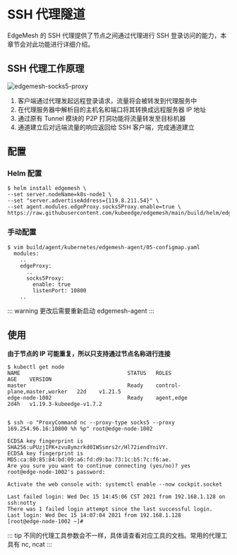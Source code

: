 # SSH 代理隧道

EdgeMesh 的 SSH 代理提供了节点之间通过代理进行 SSH 登录访问的能力，本章节会对此功能进行详细介绍。

## SSH 代理工作原理

![edgemesh-socks5-proxy](/images/guide/em-sock5.png)

1. 客户端通过代理发起远程登录请求，流量将会被转发到代理服务中
2. 在代理服务器中解析目的主机名和端口将其转换成远程服务器 IP 地址
3. 通过原有 Tunnel 模块的 P2P 打洞功能将流量转发至目标机器
4. 通道建立后对远端流量的响应返回给 SSH 客户端，完成通道建立

## 配置

### Helm 配置

```shell
$ helm install edgemesh \
--set server.nodeName=k8s-node1 \
--set "server.advertiseAddress={119.8.211.54}" \
--set agent.modules.edgeProxy.socks5Proxy.enable=true \
https://raw.githubusercontent.com/kubeedge/edgemesh/main/build/helm/edgemesh.tgz
```

### 手动配置

```shell
$ vim build/agent/kubernetes/edgemesh-agent/05-configmap.yaml
  modules:
    ..
    edgeProxy:
      ..
      socks5Proxy:
        enable: true
        listenPort: 10800
    ..
```

::: warning
更改后需要重新启动 edgemesh-agent
:::


## 使用

**由于节点的 IP 可能重复，所以只支持通过节点名称进行连接**

```shell
$ kubectl get node
NAME                                  STATUS   ROLES                         AGE    VERSION
master                                Ready    control-plane,master,worker   22d    v1.21.5
edge-node-1002                        Ready    agent,edge                    2d4h   v1.19.3-kubeedge-v1.7.2


$ ssh -o "ProxyCommand nc --proxy-type socks5 --proxy 169.254.96.16:10800 %h %p" root@edge-node-1002

ECDSA key fingerprint is SHA256:uPUzjIPK+zvu8ymzrkd0IWSsmrs2r/Hl72iendYniVY.
ECDSA key fingerprint is MD5:ca:80:85:84:bd:09:a6:fd:d9:ba:73:1c:b5:7c:f6:ae.
Are you sure you want to continue connecting (yes/no)? yes
root@edge-node-1002's password: 

Activate the web console with: systemctl enable --now cockpit.socket

Last failed login: Wed Dec 15 14:45:06 CST 2021 from 192.168.1.128 on ssh:notty
There was 1 failed login attempt since the last successful login.
Last login: Wed Dec 15 14:07:04 2021 from 192.168.1.128
[root@edge-node-1002 ~]#
```

::: tip
不同的代理工具参数会不一样，具体请查看对应工具的文档。常用的代理工具有 nc, ncat
:::
